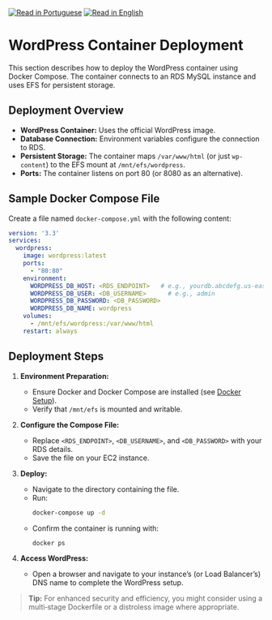 [![Read in Portuguese](https://img.shields.io/badge/%F0%9F%87%A7%F0%9F%87%B7%20Portugu%C3%AAs-gray.svg)](wordpress_deployment.pt-BR.md)
[![Read in English](https://img.shields.io/badge/%F0%9F%87%BA%F0%9F%87%B8%20English-F0FFFF.svg)](wordpress_deployment.md)

# WordPress Container Deployment

This section describes how to deploy the WordPress container using Docker Compose. The container connects to an RDS MySQL instance and uses EFS for persistent storage.

## Deployment Overview
- **WordPress Container:** Uses the official WordPress image.
- **Database Connection:** Environment variables configure the connection to RDS.
- **Persistent Storage:** The container maps `/var/www/html` (or just `wp-content`) to the EFS mount at `/mnt/efs/wordpress`.
- **Ports:** The container listens on port 80 (or 8080 as an alternative).

## Sample Docker Compose File
Create a file named `docker-compose.yml` with the following content:

```yaml
version: '3.3'
services:
  wordpress:
    image: wordpress:latest
    ports:
      - "80:80"
    environment:
      WORDPRESS_DB_HOST: <RDS_ENDPOINT>   # e.g., yourdb.abcdefg.us-east-1.rds.amazonaws.com
      WORDPRESS_DB_USER: <DB_USERNAME>      # e.g., admin
      WORDPRESS_DB_PASSWORD: <DB_PASSWORD>
      WORDPRESS_DB_NAME: wordpress
    volumes:
      - /mnt/efs/wordpress:/var/www/html
    restart: always
```

## Deployment Steps
1. **Environment Preparation:**
    - Ensure Docker and Docker Compose are installed (see [Docker Setup](docker_setup.md)).
    - Verify that `/mnt/efs` is mounted and writable.

2. **Configure the Compose File:**
    - Replace `<RDS_ENDPOINT>`, `<DB_USERNAME>`, and `<DB_PASSWORD>` with your RDS details.
    - Save the file on your EC2 instance.

3. **Deploy:**
    - Navigate to the directory containing the file.
    - Run:
      ```bash
      docker-compose up -d
      ```
    - Confirm the container is running with:
      ```bash
      docker ps
      ```

4. **Access WordPress:**
    - Open a browser and navigate to your instance’s (or Load Balancer’s) DNS name to complete the WordPress setup.

> **Tip:** For enhanced security and efficiency, you might consider using a multi‑stage Dockerfile or a distroless image where appropriate.
